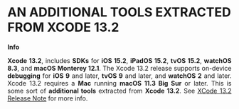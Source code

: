 # AN ADDITIONAL TOOLS EXTRACTED FROM XCODE 13.2

**Info**<div align="justify"> **Xcode 13.2**, includes **SDKs** for **iOS 15.2**, **iPadOS 15.2**, **tvOS 15.2**, **watchOS 8.3**, and **macOS Monterey 12.1**. The Xcode 13.2 release supports on-device **debugging** for **iOS 9** and later, **tvOS 9** and later, and **watchOS 2** and later. Xcode 13.2 requires a **Mac** running **macOS 11.3 Big Sur** or later. This is some sort of **additional tools** extracted from **Xcode 13.2**. See [XCode 13.2 Release Note](https://developer.apple.com/documentation/xcode-release-notes/xcode-13_2-release-notes) for more info.</div>
